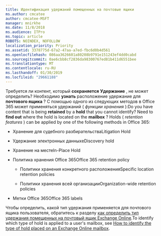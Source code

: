 ```yaml
---
title: Идентификация удержаний помещенных на почтовые ящики
ms.author: cmcatee
author: cmcatee-MSFT
manager: mnirkhe
ms.date: 11/8/2018
ms.audience: ITPro
ms.topic: article
ROBOTS: NOINDEX, NOFOLLOW
localization_priority: Priority
ms.assetid: 3378775d-67a2-47aa-a7ed-fbc6d0b4d561
ms.openlocfilehash: 086aa3626601a80208b9791e151243ef4dd0cabd
ms.sourcegitcommit: 0ae6cbb8cf2836da98300767ed81b411d6551bee
ms.translationtype: MT
ms.contentlocale: ru-RU
ms.lasthandoff: 01/30/2019
ms.locfileid: "29661188"
---
```

<span data-ttu-id="a7aef-p101">Требуется ли контент, который **сохраняется** **Удержание** , не может определить? Необходимо **узнать** расположение удержание для **почтового ящика** ? С помощью одного из следующих методов в Office 365 может применяться удержаний ( *функции хранения* ):</span><span class="sxs-lookup"><span data-stu-id="a7aef-p101">Do you have content that is being **retained** by a **hold** that you cannot identify? Need to **find out** where the hold is located on the **mailbox** ? Holds (  *retention features*  ) can be applied by one of the following methods in Office 365:</span></span> 
  
- <span data-ttu-id="a7aef-105">Хранение для судебного разбирательства</span><span class="sxs-lookup"><span data-stu-id="a7aef-105">Litigation Hold</span></span> 
    
- <span data-ttu-id="a7aef-106">Удержание электронных данных</span><span class="sxs-lookup"><span data-stu-id="a7aef-106">eDiscovery hold</span></span>
    
- <span data-ttu-id="a7aef-107">Хранение на месте</span><span class="sxs-lookup"><span data-stu-id="a7aef-107">In-Place Hold</span></span>
    
- <span data-ttu-id="a7aef-108">Политика хранения Office 365</span><span class="sxs-lookup"><span data-stu-id="a7aef-108">Office 365 retention policy</span></span> 
    
  - <span data-ttu-id="a7aef-109">Политики хранения конкретного расположения</span><span class="sxs-lookup"><span data-stu-id="a7aef-109">Specific location retention policies</span></span>
    
  - <span data-ttu-id="a7aef-110">Политики хранения всей организации</span><span class="sxs-lookup"><span data-stu-id="a7aef-110">Organization-wide retention policies</span></span>
    
- <span data-ttu-id="a7aef-111">Метки Office 365</span><span class="sxs-lookup"><span data-stu-id="a7aef-111">Office 365 labels</span></span>
    
<span data-ttu-id="a7aef-112">Чтобы определить, какой тип удержания применяется для почтового ящика пользователя, обратитесь к разделу [как определить тип удержания помещенных на почтовый ящик Exchange Online](https://docs.microsoft.com/office365/securitycompliance/identify-a-hold-on-an-exchange-online-mailbox).</span><span class="sxs-lookup"><span data-stu-id="a7aef-112">To identify which type of hold is applied to a user's mailbox, see [How to identify the type of hold placed on an Exchange Online mailbox](https://docs.microsoft.com/office365/securitycompliance/identify-a-hold-on-an-exchange-online-mailbox).</span></span>
  

